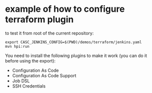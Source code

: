 # example of how to configure terraform plugin

to test it from root of the current repository:
```
export CASC_JENKINS_CONFIG=$(PWD)/demos/terraform/jenkins.yaml
mvn hpi:run
```

You need to install the following plugins to make it work (you can do it before using the export):
- Configuration As Code
- Configuration As Code Support
- Job DSL
- SSH Credentials
